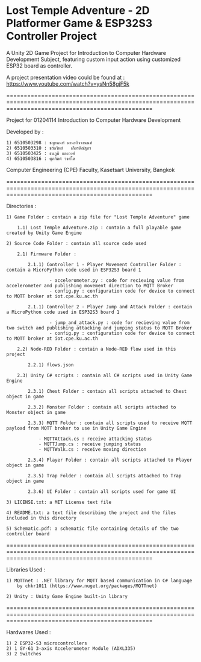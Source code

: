 # Lost Temple Adventure - 2D Platformer Game & ESP32S3 Controller Project #
A Unity 2D Game Project for Introduction to Computer Hardware Development Subject, featuring custom input action using customized ESP32 board as controller.

A project presentation video could be found at : https://www.youtube.com/watch?v=ysNn58gjF5k

======================================================================================================================================================

Project for 01204114 Introduction to Computer Hardware Development  

Developed by :

	1) 6510503298 : ชญานนท์ มานะกิจจานนท์ 
	2) 6510503310 : ชวัลวิทย์ 	เกียรติณัฐกร
	3) 6510503425 : ธนภูมิ แตงวงศ์
	4) 6510503816 : ศุภกิตต์ วงศ์โต
 	
Computer Engineering (CPE) Faculty, Kasetsart University, Bangkok

======================================================================================================================================================

Directories :

	1) Game Folder : contain a zip file for "Lost Temple Adventure" game

		1.1) Lost Temple Adventure.zip : contain a full playable game created by Unity Game Engine
	
	2) Source Code Folder : contain all source code used

		2.1) Firmware Folder :
 
			2.1.1) Controller 1 - Player Movement Controller Folder : contain a MicroPython code used in ESP32S3 board 1

					- accelerometer.py : code for recieving value from accelerometer and publishing movement direction to MQTT Broker
					- config.py : configuration code for device to connect to MQTT broker at iot.cpe.ku.ac.th

			2.1.1) Controller 2 - Player Jump and Attack Folder : contain a MicroPython code used in ESP32S3 board 1

					- jump_and_attack.py : code for recieving value from two switch and publishing attacking and jumping status to MQTT Broker
					- config.py : configuration code for device to connect to MQTT broker at iot.cpe.ku.ac.th

		2.2) Node-RED Folder : contain a Node-RED flow used in this project

			2.2.1) flows.json 
		
		2.3) Unity C# scripts : contain all C# scripts used in Unity Game Engine
			
			2.3.1) Chest Folder : contain all scripts attached to Chest object in game
				
			2.3.2) Monster Folder : contain all scripts attached to Monster object in game

			2.3.3) MQTT Folder : contain all scripts used to receive MQTT payload from MQTT broker to use in Unity Game Engine

				- MQTTAttack.cs : receive attacking status 
				- MQTTJump.cs : receive jumping status
				- MQTTWalk.cs : receive moving direction

			2.3.4) Player Folder : contain all scripts attached to Player object in game

			2.3.5) Trap Folder : contain all scripts attached to Trap object in game

			2.3.6) UI Folder : contain all scripts used for game UI

	3) LICENSE.txt: a MIT License text file
	
	4) README.txt: a text file describing the project and the files included in this directory
	
	5) Schematic.pdf: a schematic file containing details of the two controller board

======================================================================================================================================================

Libraries Used :

	1) MQTTnet : .NET library for MQTT based communication in C# language
		by chkr1011 (https://www.nuget.org/packages/MQTTnet)

	2) Unity : Unity Game Engine built-in library 

======================================================================================================================================================

Hardwares Used :
	
	1) 2 ESP32-S3 microcontrollers 
	2) 1 GY-61 3-axis Accelerometer Module (ADXL335)
	3) 2 Switches
